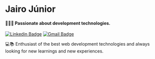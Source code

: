 # Jairo Júnior
#### 👨🏿‍💻 Passionate about development technologies. 
[![Linkedin Badge](https://img.shields.io/badge/-Jairo%20Júnior-0000cc?style=flat-square&logo=Linkedin&logoColor=white&link=https://www.linkedin.com/in/ojairo/)](https://www.linkedin.com/in/ojairo/) 
[![Gmail Badge](https://img.shields.io/badge/-ojairo.dev@gmail.com.br-0000cc?style=flat-square&logo=Gmail&logoColor=white&link=mailto:jairo@jasites.com.br)](mailto:ojairo.dev@gmail.com.br)

💻📚 Enthusiast of the best web development technologies and always looking for new learnings and new experiences. 
